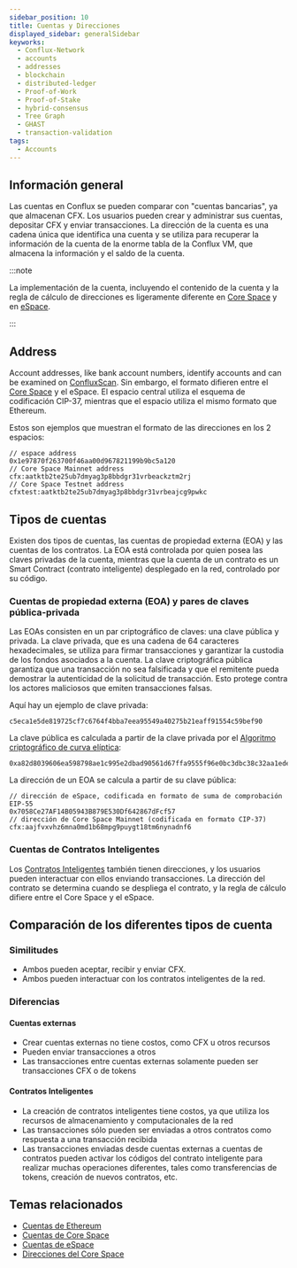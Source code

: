 ```yaml
---
sidebar_position: 10
title: Cuentas y Direcciones
displayed_sidebar: generalSidebar
keyworks:
  - Conflux-Network
  - accounts
  - addresses
  - blockchain
  - distributed-ledger
  - Proof-of-Work
  - Proof-of-Stake
  - hybrid-consensus
  - Tree Graph
  - GHAST
  - transaction-validation
tags:
  - Accounts
---
```


## Información general

Las cuentas en Conflux se pueden comparar con "cuentas bancarias", ya que almacenan CFX. Los usuarios pueden crear y administrar sus cuentas, depositar CFX y enviar transacciones. La dirección de la cuenta es una cadena única que identifica una cuenta y se utiliza para recuperar la información de la cuenta de la enorme tabla de la Conflux VM, que almacena la información y el saldo de la cuenta.

:::note

La implementación de la cuenta, incluyendo el contenido de la cuenta y la regla de cálculo de direcciones es ligeramente diferente en [Core Space](../../core/core-space-basics/accounts.md) y en [eSpace](../../espace/build/accounts.md).

:::

## Address

Account addresses, like bank account numbers, identify accounts and can be examined on [ConfluxScan](https://confluxscan.org). Sin embargo, el formato difieren entre el [Core Space](../../core/core-space-basics/addresses.md) y el eSpace. El espacio central utiliza el esquema de codificación CIP-37, mientras que el espacio utiliza el mismo formato que Ethereum.

Estos son ejemplos que muestran el formato de las direcciones en los 2 espacios:

``` 
// espace address
0x1e97870f263700f46aa00d967821199b9bc5a120
// Core Space Mainnet address
cfx:aatktb2te25ub7dmyag3p8bbdgr31vrbeackztm2rj
// Core Space Testnet address
cfxtest:aatktb2te25ub7dmyag3p8bbdgr31vrbeajcg9pwkc
```

## Tipos de cuentas

Existen dos tipos de cuentas, las cuentas de propiedad externa (EOA) y las cuentas de los contratos. La EOA está controlada por quien posea las claves privadas de la cuenta, mientras que la cuenta de un contrato es un Smart Contract (contrato inteligente) desplegado en la red, controlado por su código.

### Cuentas de propiedad externa (EOA) y pares de claves pública-privada

Las EOAs consisten en un par criptográfico de claves: una clave pública y privada. La clave privada, que es una cadena de 64 caracteres hexadecimales, se utiliza para firmar transacciones y garantizar la custodia de los fondos asociados a la cuenta. La clave criptográfica pública garantiza que una transacción no sea falsificada y que el remitente pueda demostrar la autenticidad de la solicitud de transacción. Esto protege contra los actores maliciosos que emiten transacciones falsas.

Aquí hay un ejemplo de clave privada:

```
c5eca1e5de819725cf7c6764f4bba7eea95549a40275b21eaff91554c59bef90
```

La clave pública es calculada a partir de la clave privada por el [Algoritmo criptográfico de curva elíptica](https://en.wikipedia.org/wiki/Elliptic_Curve_Digital_Signature_Algorithm):

```
0xa82d8039606ea598798ae1c995e2dbad90561d67ffa9555f96e0bc3dbc38c32aa1ede8ab17a137b8515b94b158b49a746c77abc432c2677cb0a6d3240be98872
```

La dirección de un EOA se calcula a partir de su clave pública:

```
// dirección de eSpace, codificada en formato de suma de comprobación EIP-55
0x7058Ce27AF14B05943B879E530Df642867dFcf57
// dirección de Core Space Mainnet (codificada en formato CIP-37)
cfx:aajfvxvhz6mna0md1b68mpg9puygt18tm6nynadnf6
```

### Cuentas de Contratos Inteligentes

Los [Contratos Inteligentes](./contracts.md) también tienen direcciones, y los usuarios pueden interactuar con ellos enviando transacciones. La dirección del contrato se determina cuando se despliega el contrato, y la regla de cálculo difiere entre el Core Space y el eSpace.

## Comparación de los diferentes tipos de cuenta

### Similitudes

- Ambos pueden aceptar, recibir y enviar CFX.
- Ambos pueden interactuar con los contratos inteligentes de la red.

### Diferencias

#### Cuentas externas

- Crear cuentas externas no tiene costos, como CFX u otros recursos
- Pueden enviar transacciones a otros
- Las transacciones entre cuentas externas solamente pueden ser transacciones CFX o de tokens

#### Contratos Inteligentes

- La creación de contratos inteligentes tiene costos, ya que utiliza los recursos de almacenamiento y computacionales de la red
- Las transacciones sólo pueden ser enviadas a otros contratos como respuesta a una transacción recibida
- Las transacciones enviadas desde cuentas externas a cuentas de contratos pueden activar los códigos del contrato inteligente para realizar muchas operaciones diferentes, tales como transferencias de tokens, creación de nuevos contratos, etc.

## Temas relacionados

- [Cuentas de Ethereum](https://ethereum.org/en/developers/docs/accounts/)
- [Cuentas de Core Space](../../core/core-space-basics/accounts.md)
- [Cuentas de eSpace](../../espace/build/accounts.md)
- [Direcciones del Core Space](../../core/core-space-basics/addresses.md)
